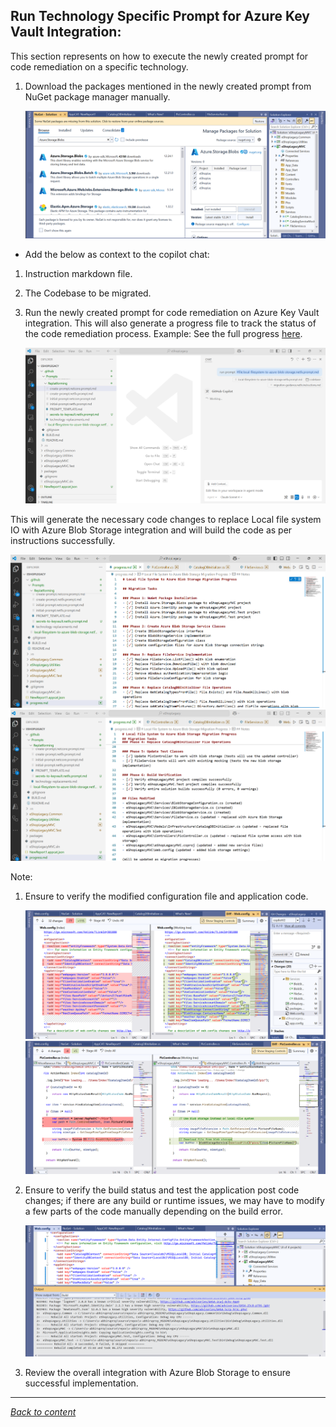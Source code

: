 ﻿## Run Technology Specific Prompt for Azure Key Vault Integration:

This section represents on how to execute the newly created prompt for code remediation on a specific technology.



1. Download the packages mentioned in the newly created prompt from NuGet package manager manually.
    
   ![Nuget Blob](./images/nugetblob.png)

- Add the below as context to the copilot chat:

1. Instruction markdown file.
2. The Codebase to be migrated.
3. Run the newly created prompt for code remediation on Azure Key Vault integration.
   This will also generate a progress file to track the status of the code remediation process. Example: See the full progress [here](./prompts/BlobStorage-Progress/progress.md).

    ![Run Prompt Blob](./images/runpromptblob.png)

This will generate the necessary code changes to replace Local file system IO with Azure Blob Storage integration and will build the code as per instructions successfully.

   ![Progress Blob Storage](./images/progressstatusblob.png)
   ![Progress Blob Storage 2](./images/progressstatusblob2.png)

Note: 
1. Ensure to verify the modified configuration file and application code.

    ![Configuration Changes](./images/configchangesblob.png)
    ![Code Changes Changes](./images/codechanges-blob.png)

2. Ensure to verify the build status and test the application post code changes; if there are any build or runtime issues, we may have to modify a few parts of the code manually depending on the build error.
   
   ![Build Status Blob](./images/buildstatusblob.png)

3. Review the overall integration with Azure Blob Storage to ensure successful implementation.

---

[*Back to content*](README.md)